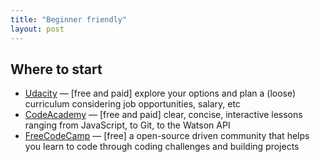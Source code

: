 ```yaml
---
title: "Beginner friendly"
layout: post
---
```


## Where to start
- [Udacity](https://www.udacity.com) — [free and paid] explore your options and plan a (loose) curriculum considering job opportunities, salary, etc
- [CodeAcademy](https://www.codecademy.com) — [free and paid] clear, concise, interactive lessons ranging from JavaScript, to Git, to the Watson API
- [FreeCodeCamp](https://www.freecodecamp.org/) — [free] a open-source driven community that helps you learn to code through coding challenges and building projects
